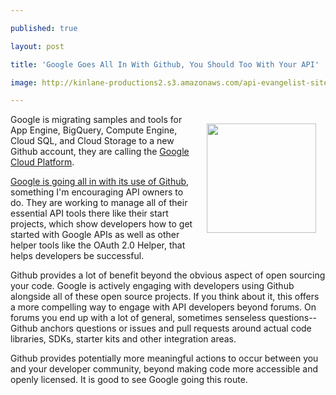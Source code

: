 ---
published: true
layout: post
title: 'Google Goes All In With Github, You Should Too With Your API'
image: http://kinlane-productions2.s3.amazonaws.com/api-evangelist-site/blog/google-cloud-platform.png
---

<p><img style="padding: 15px;" src="https://s3.amazonaws.com/kinlane-productions2/google/google-cloud-platform.png" alt="" width="175" align="right" />
<p>Google is migrating samples and tools for App Engine, BigQuery, Compute Engine, Cloud SQL, and Cloud Storage to a new Github account, they are calling the <a title="Google Cloud Platform" href="https://google-opensource.blogspot.com/2013/01/find-sample-code-and-more-for-google.html">Google Cloud Platform</a>.
<p><a href="https://github.com/googlecloudplatform">Google is going all in with its use of Github</a>, something I'm encouraging API owners to do.  They are working to manage all of their essential API tools there like their start projects, which show developers how to get started with Google APIs as well as other helper tools like the OAuth 2.0 Helper, that helps developers be successful.
<p>Github provides a lot of benefit beyond the obvious aspect of open sourcing your code.  Google is actively engaging with developers using Github alongside all of these open source projects.  If you think about it, this offers a more compelling way to engage with API developers beyond forums.  On forums you end up with a lot of general, sometimes senseless questions--Github anchors questions or issues and pull requests around actual code libraries, SDKs, starter kits and other integration areas.
<p>Github provides potentially more meaningful actions to occur between you and your developer community, beyond making code more accessible and openly licensed.  It is good to see Google going this route.

